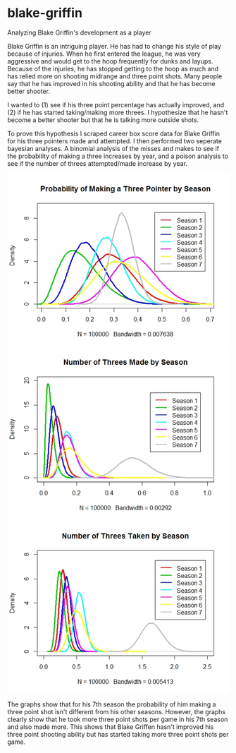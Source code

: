 # blake-griffin
Analyzing Blake Griffin's development as a player

Blake Griffin is an intriguing player. He has had to change his style of play because of injuries. When he first entered the league, he was very aggressive and would get to the hoop frequently for dunks and layups. Because of the injuries, he has stopped getting to the hoop as much and has relied more on shooting midrange and three point shots. Many people say that he has improved in his shooting ability and that he has become better shooter. 

I wanted to (1) see if his three point percentage has actually improved, and (2) if he has started taking/making more threes. I hypothesize that he hasn't become a better shooter but that he is talking more outside shots. 

To prove this hypothesis I scraped career box score data for Blake Griffin for his three pointers made and attempted. I then performed two seperate bayesian analyses. A binomial analysis of the misses and makes to see if the probability of making a three increases by year, and a poison analysis to see if the number of threes attempted/made increase by year.




![alt text](https://github.com/jamesyh/blake-griffin/blob/master/images/prob-three.jpeg)
![alt text](https://github.com/jamesyh/blake-griffin/blob/master/images/made-three.jpeg)
![alt text](https://github.com/jamesyh/blake-griffin/blob/master/images/taken-three.jpeg)



The graphs show that for his 7th season the probability of him making a three point shot isn't different from his other seasons. However, the graphs clearly show that he took more three point shots per game in his 7th season and also made more. This shows that Blake Griffen hasn't improved his three point shooting ability but has started taking more three point shots per game.
